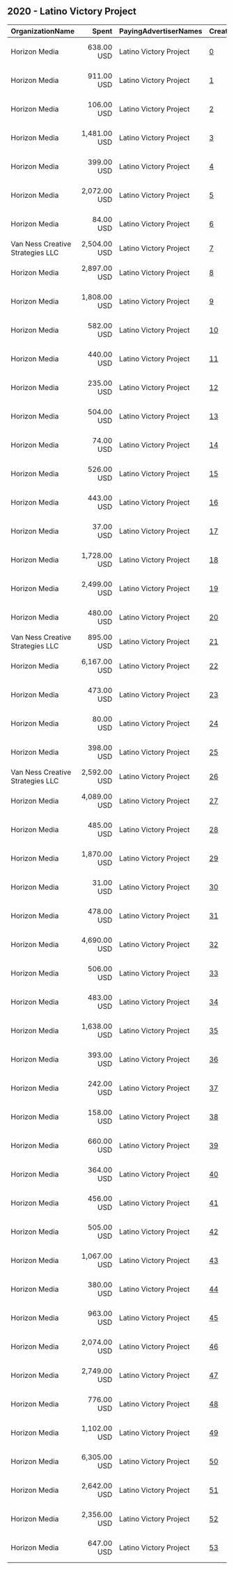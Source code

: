 ## 2020 - Latino Victory Project 
|OrganizationName|Spent|PayingAdvertiserNames|CreativeUrls|Impressions|Genders|AgeBrackets|CountryCodes|BillingAddresses|CandidateBallotInformation|
|:---|---:|:---|:---|---:|:---|:---|:---|:---|:---|
|Horizon Media|638.00 USD|Latino Victory Project|[0](https://www.snap.com/political-ads/asset/d3a0ab7cf0f75faf0a10a5a4c680cdb4ed9b6f4ec19ade722cafd25cd41a9501?mediaType=png)|28,281|FEMALE|18+|united states|"75 Varick Street,New York,10013,US"||
|Horizon Media|911.00 USD|Latino Victory Project|[1](https://www.snap.com/political-ads/asset/fa4620ecadfa71a5b068807f359502dadd7451dcf9e6b8c50d624affe71a383e?mediaType=mp4)|68,900|FEMALE|18+|united states|"75 Varick Street,New York,10013,US"||
|Horizon Media|106.00 USD|Latino Victory Project|[2](https://www.snap.com/political-ads/asset/270983ac1db456e9eb563d43e18215475f0a75bca334a900670fe43d23a0ba36?mediaType=png)|6,386|FEMALE|18+|united states|"75 Varick Street,New York,10013,US"||
|Horizon Media|1,481.00 USD|Latino Victory Project|[3](https://www.snap.com/political-ads/asset/3285133bba371ffcecfb622d9053b0fe023f965a464eb62b065f1036e0bbc9b1?mediaType=png)|74,278|FEMALE|18+|united states|"75 Varick Street,New York,10013,US"||
|Horizon Media|399.00 USD|Latino Victory Project|[4](https://www.snap.com/political-ads/asset/d3a0ab7cf0f75faf0a10a5a4c680cdb4ed9b6f4ec19ade722cafd25cd41a9501?mediaType=png)|13,271|FEMALE|18+|united states|"75 Varick Street,New York,10013,US"||
|Horizon Media|2,072.00 USD|Latino Victory Project|[5](https://www.snap.com/political-ads/asset/fa4620ecadfa71a5b068807f359502dadd7451dcf9e6b8c50d624affe71a383e?mediaType=mp4)|106,104|FEMALE|18+|united states|"75 Varick Street,New York,10013,US"||
|Horizon Media|84.00 USD|Latino Victory Project|[6](https://www.snap.com/political-ads/asset/d772262d1fb8d75015bfc6d3602696a4119ce6c5a31bd7186767b2b5940e3ec4?mediaType=mp4)|9,333|FEMALE|18+|united states|"75 Varick Street,New York,10013,US"||
|Van Ness Creative Strategies LLC|2,504.00 USD|Latino Victory Project|[7](https://www.snap.com/political-ads/asset/c53afc6203fcabcfe1e9216e5757f405f4d002356fe737c7e5f8031784b0c8c3?mediaType=mp4)|260,758||18-49|united states|US|Vote Like A Madre|
|Horizon Media|2,897.00 USD|Latino Victory Project|[8](https://www.snap.com/political-ads/asset/d772262d1fb8d75015bfc6d3602696a4119ce6c5a31bd7186767b2b5940e3ec4?mediaType=mp4)|140,859|FEMALE|18+|united states|"75 Varick Street,New York,10013,US"||
|Horizon Media|1,808.00 USD|Latino Victory Project|[9](https://www.snap.com/political-ads/asset/d81385ab891ca3f1c2d89b40ca9d1a7941ef36befd97d3b86aa94687db5f028c?mediaType=mp4)|75,370|FEMALE|18+|united states|"75 Varick Street,New York,10013,US"||
|Horizon Media|582.00 USD|Latino Victory Project|[10](https://www.snap.com/political-ads/asset/270983ac1db456e9eb563d43e18215475f0a75bca334a900670fe43d23a0ba36?mediaType=png)|26,020|FEMALE|18+|united states|"75 Varick Street,New York,10013,US"||
|Horizon Media|440.00 USD|Latino Victory Project|[11](https://www.snap.com/political-ads/asset/fa4620ecadfa71a5b068807f359502dadd7451dcf9e6b8c50d624affe71a383e?mediaType=mp4)|19,490|FEMALE|18+|united states|"75 Varick Street,New York,10013,US"||
|Horizon Media|235.00 USD|Latino Victory Project|[12](https://www.snap.com/political-ads/asset/d3a0ab7cf0f75faf0a10a5a4c680cdb4ed9b6f4ec19ade722cafd25cd41a9501?mediaType=png)|15,726|FEMALE|18+|united states|"75 Varick Street,New York,10013,US"||
|Horizon Media|504.00 USD|Latino Victory Project|[13](https://www.snap.com/political-ads/asset/aa9b53d6f26a6466da6e39eac04c46aecce7a6a7543fc9ec9d86d32637c01194?mediaType=png)|130,803|FEMALE|18+||"75 Varick Street,New York,10013,US"||
|Horizon Media|74.00 USD|Latino Victory Project|[14](https://www.snap.com/political-ads/asset/fa4620ecadfa71a5b068807f359502dadd7451dcf9e6b8c50d624affe71a383e?mediaType=mp4)|7,602|FEMALE|18+|united states|"75 Varick Street,New York,10013,US"||
|Horizon Media|526.00 USD|Latino Victory Project|[15](https://www.snap.com/political-ads/asset/d81385ab891ca3f1c2d89b40ca9d1a7941ef36befd97d3b86aa94687db5f028c?mediaType=mp4)|49,638|FEMALE|18+|united states|"75 Varick Street,New York,10013,US"||
|Horizon Media|443.00 USD|Latino Victory Project|[16](https://www.snap.com/political-ads/asset/270983ac1db456e9eb563d43e18215475f0a75bca334a900670fe43d23a0ba36?mediaType=png)|15,424|FEMALE|18+|united states|"75 Varick Street,New York,10013,US"||
|Horizon Media|37.00 USD|Latino Victory Project|[17](https://www.snap.com/political-ads/asset/270983ac1db456e9eb563d43e18215475f0a75bca334a900670fe43d23a0ba36?mediaType=png)|6,979|FEMALE|18+|united states|"75 Varick Street,New York,10013,US"||
|Horizon Media|1,728.00 USD|Latino Victory Project|[18](https://www.snap.com/political-ads/asset/d772262d1fb8d75015bfc6d3602696a4119ce6c5a31bd7186767b2b5940e3ec4?mediaType=mp4)|72,777|FEMALE|18+|united states|"75 Varick Street,New York,10013,US"||
|Horizon Media|2,499.00 USD|Latino Victory Project|[19](https://www.snap.com/political-ads/asset/d81385ab891ca3f1c2d89b40ca9d1a7941ef36befd97d3b86aa94687db5f028c?mediaType=mp4)|126,093|FEMALE|18+|united states|"75 Varick Street,New York,10013,US"||
|Horizon Media|480.00 USD|Latino Victory Project|[20](https://www.snap.com/political-ads/asset/270983ac1db456e9eb563d43e18215475f0a75bca334a900670fe43d23a0ba36?mediaType=png)|37,135|FEMALE|18+|united states|"75 Varick Street,New York,10013,US"||
|Van Ness Creative Strategies LLC|895.00 USD|Latino Victory Project|[21](https://www.snap.com/political-ads/asset/74f988e35a5bbfcabf920425c305d37b0c58d82015d303fc2c5fe449198afc6b?mediaType=mp4)|87,412||18-49|united states|US|Vote Like A Madre|
|Horizon Media|6,167.00 USD|Latino Victory Project|[22](https://www.snap.com/political-ads/asset/3285133bba371ffcecfb622d9053b0fe023f965a464eb62b065f1036e0bbc9b1?mediaType=png)|372,064|FEMALE|18+|united states|"75 Varick Street,New York,10013,US"||
|Horizon Media|473.00 USD|Latino Victory Project|[23](https://www.snap.com/political-ads/asset/270983ac1db456e9eb563d43e18215475f0a75bca334a900670fe43d23a0ba36?mediaType=png)|31,696|FEMALE|18+|united states|"75 Varick Street,New York,10013,US"||
|Horizon Media|80.00 USD|Latino Victory Project|[24](https://www.snap.com/political-ads/asset/d81385ab891ca3f1c2d89b40ca9d1a7941ef36befd97d3b86aa94687db5f028c?mediaType=mp4)|8,445|FEMALE|18+|united states|"75 Varick Street,New York,10013,US"||
|Horizon Media|398.00 USD|Latino Victory Project|[25](https://www.snap.com/political-ads/asset/d3a0ab7cf0f75faf0a10a5a4c680cdb4ed9b6f4ec19ade722cafd25cd41a9501?mediaType=png)|48,158|FEMALE|18+|united states|"75 Varick Street,New York,10013,US"||
|Van Ness Creative Strategies LLC|2,592.00 USD|Latino Victory Project|[26](https://www.snap.com/political-ads/asset/4869aca3dad2c3c30364fabf00344090cfde9eb0718aefb4c85ee3c860c032bf?mediaType=mp4)|247,909||18-49||US|Vote Like A Madre|
|Horizon Media|4,089.00 USD|Latino Victory Project|[27](https://www.snap.com/political-ads/asset/d81385ab891ca3f1c2d89b40ca9d1a7941ef36befd97d3b86aa94687db5f028c?mediaType=mp4)|111,069|FEMALE|18+|united states|"75 Varick Street,New York,10013,US"||
|Horizon Media|485.00 USD|Latino Victory Project|[28](https://www.snap.com/political-ads/asset/d3a0ab7cf0f75faf0a10a5a4c680cdb4ed9b6f4ec19ade722cafd25cd41a9501?mediaType=png)|21,153|FEMALE|18+|united states|"75 Varick Street,New York,10013,US"||
|Horizon Media|1,870.00 USD|Latino Victory Project|[29](https://www.snap.com/political-ads/asset/6e73d61de5dc5311e1b3b5274e7ef0b905225b336786a5314a9a6d9061103bd3?mediaType=mp4)|145,364|FEMALE|18+|united states|"75 Varick Street,New York,10013,US"||
|Horizon Media|31.00 USD|Latino Victory Project|[30](https://www.snap.com/political-ads/asset/d3a0ab7cf0f75faf0a10a5a4c680cdb4ed9b6f4ec19ade722cafd25cd41a9501?mediaType=png)|5,664|FEMALE|18+|united states|"75 Varick Street,New York,10013,US"||
|Horizon Media|478.00 USD|Latino Victory Project|[31](https://www.snap.com/political-ads/asset/d772262d1fb8d75015bfc6d3602696a4119ce6c5a31bd7186767b2b5940e3ec4?mediaType=mp4)|20,995|FEMALE|18+|united states|"75 Varick Street,New York,10013,US"||
|Horizon Media|4,690.00 USD|Latino Victory Project|[32](https://www.snap.com/political-ads/asset/6e73d61de5dc5311e1b3b5274e7ef0b905225b336786a5314a9a6d9061103bd3?mediaType=mp4)|405,359|FEMALE|18+|united states|"75 Varick Street,New York,10013,US"||
|Horizon Media|506.00 USD|Latino Victory Project|[33](https://www.snap.com/political-ads/asset/fa4620ecadfa71a5b068807f359502dadd7451dcf9e6b8c50d624affe71a383e?mediaType=mp4)|46,893|FEMALE|18+|united states|"75 Varick Street,New York,10013,US"||
|Horizon Media|483.00 USD|Latino Victory Project|[34](https://www.snap.com/political-ads/asset/d3a0ab7cf0f75faf0a10a5a4c680cdb4ed9b6f4ec19ade722cafd25cd41a9501?mediaType=png)|39,247|FEMALE|18+|united states|"75 Varick Street,New York,10013,US"||
|Horizon Media|1,638.00 USD|Latino Victory Project|[35](https://www.snap.com/political-ads/asset/fa4620ecadfa71a5b068807f359502dadd7451dcf9e6b8c50d624affe71a383e?mediaType=mp4)|69,291|FEMALE|18+|united states|"75 Varick Street,New York,10013,US"||
|Horizon Media|393.00 USD|Latino Victory Project|[36](https://www.snap.com/political-ads/asset/270983ac1db456e9eb563d43e18215475f0a75bca334a900670fe43d23a0ba36?mediaType=png)|46,746|FEMALE|18+|united states|"75 Varick Street,New York,10013,US"||
|Horizon Media|242.00 USD|Latino Victory Project|[37](https://www.snap.com/political-ads/asset/d3a0ab7cf0f75faf0a10a5a4c680cdb4ed9b6f4ec19ade722cafd25cd41a9501?mediaType=png)|20,911|FEMALE|18+|united states|"75 Varick Street,New York,10013,US"||
|Horizon Media|158.00 USD|Latino Victory Project|[38](https://www.snap.com/political-ads/asset/4808098be7a504157850b10d1231c067d38502c102f0af74f9797d56fb4188f0?mediaType=png)|11,611|FEMALE|18+|united states|"75 Varick Street,New York,10013,US"||
|Horizon Media|660.00 USD|Latino Victory Project|[39](https://www.snap.com/political-ads/asset/270983ac1db456e9eb563d43e18215475f0a75bca334a900670fe43d23a0ba36?mediaType=png)|28,969|FEMALE|18+|united states|"75 Varick Street,New York,10013,US"||
|Horizon Media|364.00 USD|Latino Victory Project|[40](https://www.snap.com/political-ads/asset/6e73d61de5dc5311e1b3b5274e7ef0b905225b336786a5314a9a6d9061103bd3?mediaType=mp4)|94,461|FEMALE|18+||"75 Varick Street,New York,10013,US"||
|Horizon Media|456.00 USD|Latino Victory Project|[41](https://www.snap.com/political-ads/asset/270983ac1db456e9eb563d43e18215475f0a75bca334a900670fe43d23a0ba36?mediaType=png)|36,700|FEMALE|18+|united states|"75 Varick Street,New York,10013,US"||
|Horizon Media|505.00 USD|Latino Victory Project|[42](https://www.snap.com/political-ads/asset/d81385ab891ca3f1c2d89b40ca9d1a7941ef36befd97d3b86aa94687db5f028c?mediaType=mp4)|22,261|FEMALE|18+|united states|"75 Varick Street,New York,10013,US"||
|Horizon Media|1,067.00 USD|Latino Victory Project|[43](https://www.snap.com/political-ads/asset/3285133bba371ffcecfb622d9053b0fe023f965a464eb62b065f1036e0bbc9b1?mediaType=png)|49,693|FEMALE|18+|united states|"75 Varick Street,New York,10013,US"||
|Horizon Media|380.00 USD|Latino Victory Project|[44](https://www.snap.com/political-ads/asset/d3a0ab7cf0f75faf0a10a5a4c680cdb4ed9b6f4ec19ade722cafd25cd41a9501?mediaType=png)|25,557|FEMALE|18+|united states|"75 Varick Street,New York,10013,US"||
|Horizon Media|963.00 USD|Latino Victory Project|[45](https://www.snap.com/political-ads/asset/d81385ab891ca3f1c2d89b40ca9d1a7941ef36befd97d3b86aa94687db5f028c?mediaType=mp4)|72,845|FEMALE|18+|united states|"75 Varick Street,New York,10013,US"||
|Horizon Media|2,074.00 USD|Latino Victory Project|[46](https://www.snap.com/political-ads/asset/aa9b53d6f26a6466da6e39eac04c46aecce7a6a7543fc9ec9d86d32637c01194?mediaType=png)|153,359|FEMALE|18+|united states|"75 Varick Street,New York,10013,US"||
|Horizon Media|2,749.00 USD|Latino Victory Project|[47](https://www.snap.com/political-ads/asset/d772262d1fb8d75015bfc6d3602696a4119ce6c5a31bd7186767b2b5940e3ec4?mediaType=mp4)|85,016|FEMALE|18+|united states|"75 Varick Street,New York,10013,US"||
|Horizon Media|776.00 USD|Latino Victory Project|[48](https://www.snap.com/political-ads/asset/4808098be7a504157850b10d1231c067d38502c102f0af74f9797d56fb4188f0?mediaType=png)|64,370|FEMALE|18+|united states|"75 Varick Street,New York,10013,US"||
|Horizon Media|1,102.00 USD|Latino Victory Project|[49](https://www.snap.com/political-ads/asset/d772262d1fb8d75015bfc6d3602696a4119ce6c5a31bd7186767b2b5940e3ec4?mediaType=mp4)|81,678|FEMALE|18+|united states|"75 Varick Street,New York,10013,US"||
|Horizon Media|6,305.00 USD|Latino Victory Project|[50](https://www.snap.com/political-ads/asset/aa9b53d6f26a6466da6e39eac04c46aecce7a6a7543fc9ec9d86d32637c01194?mediaType=png)|513,709|FEMALE|18+|united states|"75 Varick Street,New York,10013,US"||
|Horizon Media|2,642.00 USD|Latino Victory Project|[51](https://www.snap.com/political-ads/asset/fa4620ecadfa71a5b068807f359502dadd7451dcf9e6b8c50d624affe71a383e?mediaType=mp4)|75,398|FEMALE|18+|united states|"75 Varick Street,New York,10013,US"||
|Horizon Media|2,356.00 USD|Latino Victory Project|[52](https://www.snap.com/political-ads/asset/3285133bba371ffcecfb622d9053b0fe023f965a464eb62b065f1036e0bbc9b1?mediaType=png)|124,680|FEMALE|18+|united states|"75 Varick Street,New York,10013,US"||
|Horizon Media|647.00 USD|Latino Victory Project|[53](https://www.snap.com/political-ads/asset/d772262d1fb8d75015bfc6d3602696a4119ce6c5a31bd7186767b2b5940e3ec4?mediaType=mp4)|59,556|FEMALE|18+|united states|"75 Varick Street,New York,10013,US"||
